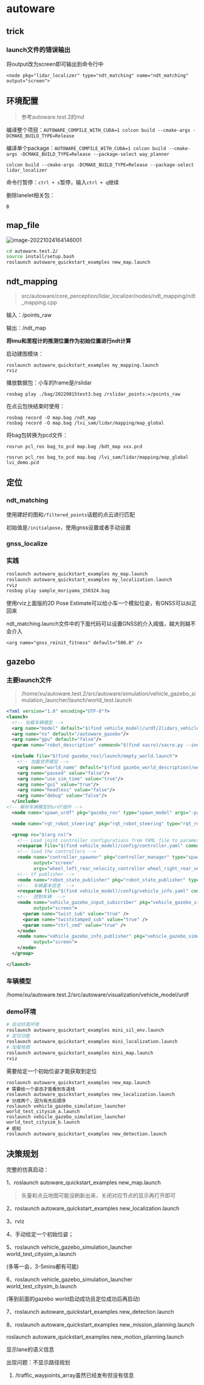 # autoware

## trick

### launch文件的错误输出

将output改为screen即可输出到命令行中

```
<node pkg="lidar_localizer" type="ndt_matching" name="ndt_matching" output="screen">
```

## 环境配置

> 参考autoware.test.2的md

编译整个项目：`AUTOWARE_COMPILE_WITH_CUDA=1 colcon build --cmake-args -DCMAKE_BUILD_TYPE=Release`

编译单个package：`AUTOWARE_COMPILE_WITH_CUDA=1 colcon build --cmake-args -DCMAKE_BUILD_TYPE=Release --package-select way_planner`

```
colcon build --cmake-args -DCMAKE_BUILD_TYPE=Release --package-select lidar_localizer
```

命令行暂停：`ctrl + s`暂停，输入`ctrl + q`继续

删除lanelet相关包：

```
B
```



## map_file

![image-20221024164146001](autoware.assets/image-20221024164146001.png)



```bash
cd autoware.test.2/
source install/setup.bash
roslaunch autoware_quickstart_examples new_map.launch 
```

## ndt_mapping

>src/autoware/core_perception/lidar_localizer/nodes/ndt_mapping/ndt_mapping.cpp

输入：/points_raw

输出：/ndt_map

**将imu和里程计的推测位置作为初始位置进行ndt计算**

启动建图模块：

```
roslaunch autoware_quickstart_examples my_mapping.launch
rviz
```

播放数据包：小车的frame是/rslidar

```
rosbag play ./bag/20220815test3.bag /rslidar_points:=/points_raw
```

在点云包快结束时使用：

```
rosbag record -O map.bag /ndt_map
rosbag record -O map.bag /lvi_sam/lidar/mapping/map_global
```

将bag包转换为pcd文件：

```
rosrun pcl_ros bag_to_pcd map.bag /bdt_map xxx.pcd

rosrun pcl_ros bag_to_pcd map.bag /lvi_sam/lidar/mapping/map_global lvi_demo.pcd
```



## 定位

### ndt_matching

使用建好的图和`/filtered_points`话题的点云进行匹配

初始值是`/initialpose`，使用gnss设置或者手动设置

### gnss_localize



### 实践

```bash
roslaunch autoware_quickstart_examples my_map.launch
roslaunch autoware_quickstart_examples my_localization.launch
rviz
rosbag play sample_moriyama_150324.bag
```

使用rviz上面版的2D Pose Estimate可以给小车一个模拟位姿，有GNSS可以纠正回来

ndt_matching.launch文件中的下面代码可以设置GNSS的介入阈值，越大则越不会介入

```
<arg name="gnss_reinit_fitness" default="500.0" />
```



## gazebo

### 主要launch文件

> /home/xu/autoware.test.2/src/autoware/simulation/vehicle_gazebo_simulation_launcher/launch/world_test.launch

```xml
<?xml version="1.0" encoding="UTF-8"?>
<launch>
  <!-- 加载车辆模型 -->
  <arg name="model" default="$(find vehicle_model)/urdf/2lidars_vehicle.xacro"/>
  <arg name="ns" default="/autoware_gazebo"/>
  <arg name="gpu" default="false"/>
  <param name="robot_description" command="$(find xacro)/xacro.py --inorder $(arg model) gpu:=$(arg gpu)" />

  <include file="$(find gazebo_ros)/launch/empty_world.launch">
    <!-- 加载世界模型 -->
    <arg name="world_name" default="$(find gazebo_world_description)/worlds/actor_collisions.world"/> 
    <arg name="paused" value="false"/>
    <arg name="use_sim_time" value="true"/>
    <arg name="gui" value="true"/>
    <arg name="headless" value="false"/>
    <arg name="debug" value="false"/>
  </include>
<!-- 解析车辆模型的urdf插件 -->
  <node name="spawn_urdf" pkg="gazebo_ros" type="spawn_model" args="-param robot_description -urdf -model autoware_gazebo" />

  <node name="rqt_robot_steering" pkg="rqt_robot_steering" type="rqt_robot_steering" />

  <group ns="$(arg ns)">
    <!-- Load joint controller configurations from YAML file to parameter server -->
    <rosparam file="$(find vehicle_model)/config/controller.yaml" command="load"/>
    <!-- load the controllers -->
    <node name="controller_spawner" pkg="controller_manager" type="spawner" respawn="false"
          output="screen" 
          args="wheel_left_rear_velocity_controller wheel_right_rear_velocity_controller steering_left_front_position_controller steering_right_front_position_controller joint_state_controller"/>
    <!-- tf publisher -->
    <node name="robot_state_publisher" pkg="robot_state_publisher" type="robot_state_publisher" />
    <!--  车辆基本信息  -->
    <rosparam file="$(find vehicle_model)/config/vehicle_info.yaml" command="load"/>
    <!--  控制车辆  -->
    <node name="vehicle_gazebo_input_subscriber" pkg="vehicle_gazebo_simulation_interface" type="vehicle_gazebo_input_subscriber" respawn="false"
          output="screen">
      <param name="twist_sub" value="true" />
      <param name="twiststamped_sub" value="true" />
      <param name="ctrl_cmd" value="true" />
    </node>
    <node name="vehicle_gazebo_info_publisher" pkg="vehicle_gazebo_simulation_interface" type="vehicle_gazebo_info_publisher" respawn="false"
          output="screen">
    </node>
  </group>

</launch>
```

### 车辆模型

/home/xu/autoware.test.2/src/autoware/visualization/vehicle_model/urdf

### demo环境

```bash
# 启动仿真环境
roslaunch autoware_quickstart_examples mini_sil_env.launch
# 定位功能
roslaunch autoware_quickstart_examples mini_localization.launch
# 加载地图
roslaunch autoware_quickstart_examples mini_map.launch
rviz
```

需要给定一个初始位姿才能获取到定位



```
roslaunch autoware_quickstart_examples new_map.launch
# 需要给一个姿态才能看到车道线
roslaunch autoware_quickstart_examples new_localization.launch
# 分成两个，因为有先后顺序
roslaunch vehicle_gazebo_simulation_launcher world_test_citysim_a.launch
roslaunch vehicle_gazebo_simulation_launcher world_test_citysim_b.launch
# 感知
roslaunch autoware_quickstart_examples new_detection.launch
```



## 决策规划

完整的仿真启动：

1、roslaunch autoware_quickstart_examples new_map.launch

> 矢量和点云地图可能没刷新出来，关闭对应节点的显示再打开即可

2、roslaunch autoware_quickstart_examples new_localization.launch

3、rviz

4、手动给定一个初始位姿；

5、roslaunch vehicle_gazebo_simulation_launcher world_test_citysim_a.launch

(多等一会，3-5mins都有可能)

6、roslaunch vehicle_gazebo_simulation_launcher world_test_citysim_b.launch

(等到前面的gazebo world启动成功且定位成功后再启动)

7、roslaunch autoware_quickstart_examples new_detection.launch

8、roslaunch autoware_quickstart_examples new_mission_planning.launch

roslaunch autoware_quickstart_examples new_motion_planning.launch

显示lane的语义信息

出现问题：不显示路径规划

1. /traffic_waypoints_array虽然已经发布但没有信息
